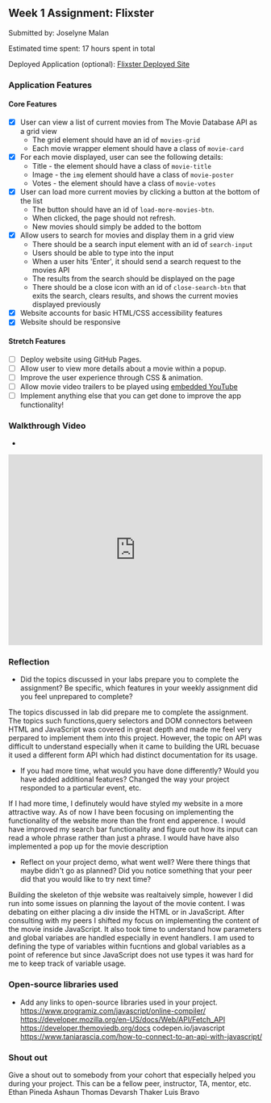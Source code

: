 ## Week 1 Assignment: Flixster

Submitted by: Joselyne Malan

Estimated time spent: 17 hours spent in total

Deployed Application (optional): [Flixster Deployed Site](ADD_LINK_HERE)

### Application Features

#### Core Features

- [x] User can view a list of current movies from The Movie Database API as a grid view
  - The grid element should have an id of `movies-grid`
  - Each movie wrapper element should have a class of `movie-card`
- [x] For each movie displayed, user can see the following details:
  - Title - the element should have a class of `movie-title`
  - Image - the `img` element should have a class of `movie-poster`
  - Votes - the element should have a class of `movie-votes`
- [x] User can load more current movies by clicking a button at the bottom of the list
  - The button should have an id of `load-more-movies-btn`.
  - When clicked, the page should not refresh.
  - New movies should simply be added to the bottom
- [x] Allow users to search for movies and display them in a grid view
  - There should be a search input element with an id of `search-input`
  - Users should be able to type into the input
  - When a user hits 'Enter', it should send a search request to the movies API
  - The results from the search should be displayed on the page
  - There should be a close icon with an id of `close-search-btn` that exits the search, clears results, and shows the current movies displayed previously
- [X] Website accounts for basic HTML/CSS accessibility features
- [X] Website should be responsive

#### Stretch Features

- [ ] Deploy website using GitHub Pages.
- [ ] Allow user to view more details about a movie within a popup.
- [ ] Improve the user experience through CSS & animation.
- [ ] Allow movie video trailers to be played using [embedded YouTube](https://support.google.com/youtube/answer/171780?hl=en)
- [ ] Implement anything else that you can get done to improve the app functionality!

### Walkthrough Video
-
<div style="padding:75% 0 0 0;position:relative;"><iframe src="https://player.vimeo.com/video/834964324?badge=0&amp;autopause=0&amp;player_id=0&amp;app_id=58479" frameborder="0" allow="autoplay; fullscreen; picture-in-picture" allowfullscreen style="position:absolute;top:0;left:0;width:100%;height:100%;" title="Flixster demo"></iframe></div><script src="https://player.vimeo.com/api/player.js"></script>

### Reflection

- Did the topics discussed in your labs prepare you to complete the assignment? Be specific, which features in your weekly assignment did you feel unprepared to complete?

The topics discussed in lab did prepare me to complete the assignment. The topics such functions,query selectors and DOM connectors between HTML and JavaScript was covered in great depth and made me feel very perpared to implement them into this project. However, the topic on API was difficult to understand especially when it came to building the URL becuase it used a different form API which had distinct documentation for its usage.

- If you had more time, what would you have done differently? Would you have added additional features? Changed the way your project responded to a particular event, etc.
  
If I had more time, I definutely would have styled my website in a more attractive way. As of now I have been focusing on implementing the functionality of the website more than the front end apperence. I would have improved my search bar functionality and figure out how its input can read a whole phrase rather than just a phrase. I would have have also implemented a pop up for the movie description

- Reflect on your project demo, what went well? Were there things that maybe didn't go as planned? Did you notice something that your peer did that you would like to try next time?

Building the skeleton of thje website was realtaively simple, however I did run into some issues on planning the layout of the movie content. I was debating on either placing a div inside the HTML or in JavaScript. After consulting with my peers I shifted my focus on implementing the content of the movie inside JavaScript. It also took time to understand how parameters and global variabes are handled especially in event handlers. I am used to defining the type of variables within fucntions and global variables as a point of reference but since JavaScript does not use types it was hard for me to keep track of variable usage. 

### Open-source libraries used

- Add any links to open-source libraries used in your project.
https://www.programiz.com/javascript/online-compiler/
https://developer.mozilla.org/en-US/docs/Web/API/Fetch_API
https://developer.themoviedb.org/docs
codepen.io/javascript
https://www.taniarascia.com/how-to-connect-to-an-api-with-javascript/

### Shout out

Give a shout out to somebody from your cohort that especially helped you during your project. This can be a fellow peer, instructor, TA, mentor, etc.
Ethan Pineda
Ashaun Thomas
Devarsh Thaker
Luis Bravo
